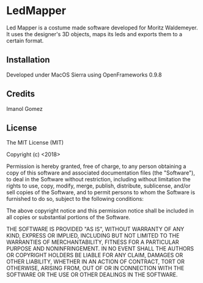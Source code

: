 # LedMapper

Led Mapper is a costume made software developed for Moritz Waldemeyer. It uses the designer's 3D objects, maps its leds and exports them to a certain format.

## Installation

Developed under MacOS Sierra using OpenFrameworks 0.9.8

## Credits

Imanol Gomez

## License

The MIT License (MIT)

Copyright (c) <2018> <copyright Imanol Gomez>

Permission is hereby granted, free of charge, to any person obtaining a copy
of this software and associated documentation files (the "Software"), to deal
in the Software without restriction, including without limitation the rights
to use, copy, modify, merge, publish, distribute, sublicense, and/or sell
copies of the Software, and to permit persons to whom the Software is
furnished to do so, subject to the following conditions:

The above copyright notice and this permission notice shall be included in all
copies or substantial portions of the Software.

THE SOFTWARE IS PROVIDED "AS IS", WITHOUT WARRANTY OF ANY KIND, EXPRESS OR
IMPLIED, INCLUDING BUT NOT LIMITED TO THE WARRANTIES OF MERCHANTABILITY,
FITNESS FOR A PARTICULAR PURPOSE AND NONINFRINGEMENT. IN NO EVENT SHALL THE
AUTHORS OR COPYRIGHT HOLDERS BE LIABLE FOR ANY CLAIM, DAMAGES OR OTHER
LIABILITY, WHETHER IN AN ACTION OF CONTRACT, TORT OR OTHERWISE, ARISING FROM,
OUT OF OR IN CONNECTION WITH THE SOFTWARE OR THE USE OR OTHER DEALINGS IN THE
SOFTWARE.